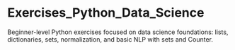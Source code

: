 # Exercises_Python_Data_Science
Beginner-level Python exercises focused on data science foundations: lists, dictionaries, sets, normalization, and basic NLP with sets and Counter.
